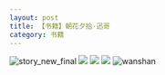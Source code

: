 ```yaml
---
layout: post
title: 【书籍】朝花夕拾·迅哥
category: 书籍
---
```

![story_new_final](http://rfbyhtcfm.hd-bkt.clouddn.com/img/story_new_final_0322.png)
![](http://rfbyavrvr.hd-bkt.clouddn.com/img/funny-220611-4.jpg)
![](http://rfbyavrvr.hd-bkt.clouddn.com/img/xunge-220611-1.jpg)
![](http://rfbyavrvr.hd-bkt.clouddn.com/img/xunge-220611-2.jpg)
![wanshan](http://rfbyhtcfm.hd-bkt.clouddn.com/img/wanshan.png)
  





